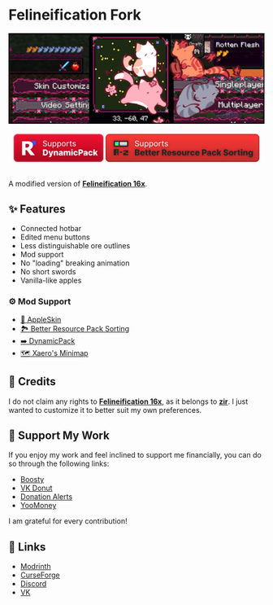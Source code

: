 # Felineification Fork
<div align="center">
    <img title="" src="Misc/Gallery header.png">
    <br>
    <br>
    <a href="https://modrinth.com/mod/dynamicpack"><img title="Good mod, good dev ❤️" height="55" src="Misc/dynamicpack_cozy_en_vector.svg"></a>
    <a href="https://modrinth.com/mod/better-resource-pack-sorting"><img title="Very user-friendly mod" height="55" src="Misc/brps_cozy_en_vector.svg"></a>
    <br>
    <br>
</div>

A modified version of [**Felineification 16x**](https://modrinth.com/resourcepack/felineification-16x).

## ✨ Features
- Connected hotbar
- Edited menu buttons
- Less distinguishable ore outlines
- Mod support
- No "loading" breaking animation
- No short swords
- Vanilla-like apples

### ⚙️ Mod Support
- [🍎 AppleSkin](https://modrinth.com/mod/appleskin)
- [🏞️ Better Resource Pack Sorting](https://modrinth.com/mod/better-resource-pack-sorting)
- [➡️ DynamicPack](https://modrinth.com/mod/dynamicpack)
- [🗺️ Xaero's Minimap](https://modrinth.com/mod/xaeros-minimap)

## 📛 Credits
I do not claim any rights to [**Felineification 16x**](https://modrinth.com/resourcepack/felineification-16x), as it belongs to [**zir**](https://modrinth.com/user/zir). I just wanted to customize it to better suit my own preferences.

## 💝 Support My Work
If you enjoy my work and feel inclined to support me financially, you can do so through the following links:
* [Boosty](https://boosty.to/rushanm)
* [VK Donut](https://vk.com/deflcomm?w=donut_payment-71906125&levelId=106)
* [Donation Alerts](https://www.donationalerts.com/r/deflecta)
* [YooMoney](https://yoomoney.ru/to/410015215253910)

I am grateful for every contribution!

## 🔗 Links

* [Modrinth](https://modrinth.com/resourcepack/felineification-fork)
* [CurseForge](https://www.curseforge.com/minecraft/texture-packs/felineification-fork)
* [Discord](https://discord.gg/jEBnF3ugSJ)
* [VK](https://vk.com/demipr)